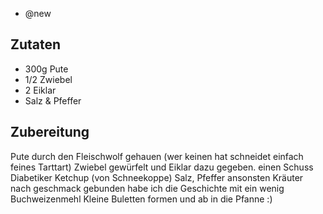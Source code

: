 - @new

## Zutaten
- 300g Pute
- 1/2 Zwiebel
- 2 Eiklar
- Salz & Pfeffer

## Zubereitung
Pute durch den Fleischwolf gehauen (wer keinen hat schneidet einfach feines Tarttart) Zwiebel gewürfelt und Eiklar dazu gegeben.  einen Schuss Diabetiker Ketchup (von Schneekoppe) Salz, Pfeffer ansonsten Kräuter nach geschmack gebunden habe ich die Geschichte mit ein wenig Buchweizenmehl
Kleine Buletten formen und ab in die Pfanne :)

